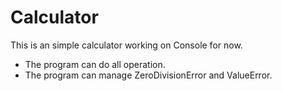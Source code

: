 # Calculator
This is an simple calculator working on Console for now.
- The program can do all operation.
- The program can manage ZeroDivisionError and ValueError.
